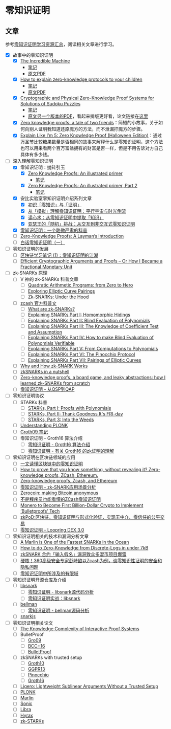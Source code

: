 # 零知识证明
## 文章
参考[零知识证明学习资源汇总](https://github.com/sec-bit/learning-zkp/blob/master/zkp-resource-list.md)，阅读相关文章进行学习。
- [x] 故事中的零知识证明
  - [x] [The Incredible Machine](https://medium.com/qed-it/the-incredible-machine-4d1270d7363a)
    * [笔记](https://wenjin1997.github.io/2022/11/28/The-Incredible-Machine/)
    * [原文PDF](/papers/The_Incredible_Machine.pdf)
  - [x] [How to explain zero-knowledge protocols to your children](https://pages.cs.wisc.edu/~mkowalcz/628.pdf)
    * [笔记](https://wenjin1997.github.io/2022/11/28/How-to-explain-zero-knowledge-protocols-to-your-children/)
    * [原文PDF](/papers/How%20to%20Explain%20Zero-Knowledge%20Protocols%20to%20Your%20Children.pdf) 
  - [x] [Cryptographic and Physical Zero-Knowledge Proof Systems for Solutions of Sudoku Puzzles](https://www.wisdom.weizmann.ac.il/~naor/PAPERS/sudoku.pdf)
    - [笔记](https://wenjin1997.github.io/2022/11/29/Cryptographic-and-Physical-Zero-Knowledge-Proof-Systems-for-Solutions-of-Sudoku-Puzzles/) 
    - [原文另一个版本的PDF](papers/Cryptographic%20and%20Physical%20Zero-Knowledge%20Proof%20Systems%20for%20Solutions%20of%20Sudoku%20Puzzles.pdf)，看起来排版更好看，论文链接在[这里](https://link.springer.com/content/pdf/10.1007/s00224-008-9119-9.pdf)
  - [x] [Zero knowledge proofs: a tale of two friends](https://medium.com/hackernoon/zero-knowledge-proofs-a-tale-of-two-friends-d7a0ffac3185)：简短的小故事，关于如何向别人证明我知道还原魔方的方法，而不泄漏拧魔方的步骤。
  - [x] [Explain Like I’m 5: Zero Knowledge Proof (Halloween Edition)](https://medium.com/hackernoon/eli5-zero-knowledge-proof-78a276db9eff)：通过万圣节比较糖果数量是否相同的故事来解释什么是零知识证明，这个方法也可以用来看两个百万富翁拥有的财富是否一样，但是不用告诉对方自己具体有多少钱。
- [ ] 深入理解零知识证明
  - [x] 零知识证明：抛砖引玉
    - [x] [Zero Knowledge Proofs: An illustrated primer](https://blog.cryptographyengineering.com/2014/11/27/zero-knowledge-proofs-illustrated-primer/)
      - [笔记](https://wenjin1997.github.io/2022/11/16/Zero-Knowledge-Proofs-An-illustrated-primer/)
    - [x] [Zero Knowledge Proofs: An illustrated primer, Part 2](https://blog.cryptographyengineering.com/2017/01/21/zero-knowledge-proofs-an-illustrated-primer-part-2/)
      - [笔记](https://wenjin1997.github.io/2022/11/30/Zero-Knowledge-Proofs-An-illustrated-primer-Part2/)
  - [x] 安比实验室零知识证明介绍系列文章
    - [x] [初识「零知识」与「证明」](https://secbit.io/blog/2019/07/31/zero-knowledge-and-proof/)
    - [x] [从「模拟」理解零知识证明：平行宇宙与时光倒流](https://secbit.io/blog/2019/08/06/understand-zero-knowledge-proof-by-simulator/)
    - [x] [读心术：从零知识证明中提取「知识」](https://secbit.io/blog/2019/08/28/extractor-and-proof-of-knowledge/)
    - [x] [亚瑟王的「随机」挑战：从交互到非交互式零知识证明](https://secbit.io/blog/2019/11/01/from-interactive-zkp-to-non-interactive-zkp/)
  - [x] [零知识证明：一个略微严肃的科普](https://zhuanlan.zhihu.com/p/29491567)
  - [ ] [Zero-Knowledge Proofs: A Layman’s Introduction](https://blog.aventus.io/zero-knowledge-proofs-a-laymans-introduction-7020b93beeda)
  - [ ] [白话零知识证明（一）](https://zhuanlan.zhihu.com/p/33189921)
- [ ] 零知识证明的发展
  - [ ] [区块链学习笔记 (1)：零知识证明的江湖](https://zhuanlan.zhihu.com/p/31651393)
  - [ ] [Efficient Cryptographic Arguments and Proofs – Or How I Became a Fractional Monetary Unit](https://www.benthamsgaze.org/2019/05/22/efficient-cryptographic-arguments-and-proofs-or-how-i-became-a-fractional-monetary-unit/)
- [ ] zk-SNARKs 原理
  - [ ] V 神的 zk-SNARKs 科普文章
    - [ ] [Quadratic Arithmetic Programs: from Zero to Hero](https://medium.com/@VitalikButerin/quadratic-arithmetic-programs-from-zero-to-hero-f6d558cea649)
    - [ ] [Exploring Elliptic Curve Pairings](https://medium.com/@VitalikButerin/exploring-elliptic-curve-pairings-c73c1864e627)
    - [ ] [Zk-SNARKs: Under the Hood](https://medium.com/@VitalikButerin/zk-snarks-under-the-hood-b33151a013f6)
  - [ ] [zcash 官方科普文](https://z.cash/technology/zksnarks/)
    - [ ] [What are zk-SNARKs?](https://z.cash/technology/zksnarks/)
    - [ ] [Explaining SNARKs Part I: Homomorphic Hidings](https://electriccoin.co/blog/snark-explain/)
    - [ ] [Explaining SNARKs Part II: Blind Evaluation of Polynomials](https://electriccoin.co/blog/snark-explain2/)
    - [ ] [Explaining SNARKs Part III: The Knowledge of Coefficient Test and Assumption](https://electriccoin.co/blog/snark-explain3/)
    - [ ] [Explaining SNARKs Part IV: How to make Blind Evaluation of Polynomials Verifiable](https://electriccoin.co/blog/snark-explain4/)
    - [ ] [Explaining SNARKs Part V: From Computations to Polynomials](https://electriccoin.co/blog/snark-explain5/)
    - [ ] [Explaining SNARKs Part VI: The Pinocchio Protocol](https://electriccoin.co/blog/snark-explain6/)
    - [ ] [Explaining SNARKs Part VII: Pairings of Elliptic Curves](https://electriccoin.co/blog/snark-explain7/)
  - [ ] [Why and How zk-SNARK Works](https://arxiv.org/pdf/1906.07221.pdf)
  - [ ] [zkSNARKs in a nutshell](https://blog.ethereum.org/2016/12/05/zksnarks-in-a-nutshell/)
  - [ ] [Zero-knowledge proofs, a board game, and leaky abstractions: how I learned zk-SNARKs from scratch](https://medium.com/@weijiek/how-i-learned-zk-snarks-from-scratch-177a01c5514e)
  - [ ] [零知识证明 - 从QSP到QAP](https://mp.weixin.qq.com/s/eU8mp81VhpV-g1x89-uZYA)
- [ ] 零知识证明协议
  - [ ] STARKs 科普
    - [ ] [STARKs, Part I: Proofs with Polynomials](https://vitalik.ca/general/2017/11/09/starks_part_1.html)
    - [ ] [STARKs, Part II: Thank Goodness It's FRI-day](https://vitalik.ca/general/2017/11/22/starks_part_2.html)
    - [ ] [STARKs, Part 3: Into the Weeds](https://vitalik.ca/general/2018/07/21/starks_part_3.html)
  - [ ] [Understanding PLONK](https://vitalik.ca/general/2019/09/22/plonk.html)
  - [ ] [Groth09 笔记](https://github.com/huyuguang/zkpblog/blob/master/groth09.md)
  - [ ] 零知识证明 - Groth16 算法介绍
    - [ ] [零知识证明 - Groth16 算法介绍](https://mp.weixin.qq.com/s/SguBb5vyAm2Vzht7WKgzug)
    - [ ] [零知识证明 - 有关 Groth16 的zk证明的理解](https://mp.weixin.qq.com/s/x1ggw3VplXAIeL87D5bUfw)
- [ ] 零知识证明在区块链领域的应用
  - [ ] [一文读懂区块链中的零知识证明](https://www.odaily.com/post/5133827)
  - [ ] [How to prove that you know something, without revealing it? Zero-knowledge proofs, ZCash, Ethereum.](https://medium.com/hackernoon/how-to-prove-that-you-know-something-without-revealing-it-zero-knowledge-proofs-zcash-ethereum-43ce35d4d1c5)
  - [ ] [Zero-knowledge proofs, Zcash, and Ethereum](https://blog.keep.network/zero-knowledge-proofs-zcash-and-ethereum-f6d89fa7cba8)
  - [ ] [零知识证明 - zk-SNARK应用场景分析](https://mp.weixin.qq.com/s/9QccZtFcvGwne-NN4BBA5w)
  - [ ] [Zerocoin: making Bitcoin anonymous](https://blog.cryptographyengineering.com/2013/04/11/zerocoin-making-bitcoin-anonymous/)
  - [ ] [不是程序员也能看懂的ZCash零知识证明](https://zhuanlan.zhihu.com/p/24440530)
  - [ ] [Monero to Become First Billion-Dollar Crypto to Implement ‘Bulletproofs’ Tech](https://www.coindesk.com/monero-to-become-first-billion-dollar-crypto-to-implement-bulletproofs-tech)
  - [ ] [zkPoD:区块链，零知识证明与形式化验证，实现无中介、零信任的公平交易](https://mp.weixin.qq.com/s/TCYDfOAle0K3D69eBm6HNw)
  - [ ] [零知识证明 - Loopring DEX 3.0](https://mp.weixin.qq.com/s/oTbzyqtc-TzJXbMafj28DQ)
- [ ] 零知识证明相关的技术和漏洞分析文章
  - [ ] [A Marlin is One of the Fastest SNARKs in the Ocean](https://www.benthamsgaze.org/2019/09/19/a-marlin-is-one-of-the-fastest-snarks-in-the-ocean/)
  - [ ] [How to do Zero-Knowledge from Discrete-Logs in under 7kB](https://www.benthamsgaze.org/2016/10/25/how-to-do-zero-knowledge-from-discrete-logs-in-under-7kb/)
  - [ ] [zkSNARK 合约「输入假名」漏洞致众多混币项目爆雷](https://sec-bit.github.io/blog/page/2/)
  - [ ] [硬核！360高级安全专家彭峙酿以Zcash为例，谈零知识性证明的安全和隐私问题](https://zhuanlan.zhihu.com/p/87690026)
  - [ ] [零知识证明中所涉及的有限域](https://github.com/huyuguang/zkpblog/blob/master/有限域.md)
- [ ] 零知识证明开源仓库及介绍
  - [ ] [libsnark](https://github.com/scipr-lab/libsnark)
    - [ ] [零知识证明 - libsnark源代码分析](https://mp.weixin.qq.com/s/UHqpfl6ImVwa4HtsiksqJA)
    - [ ] [零知识证明实战：libsnark](https://zhuanlan.zhihu.com/p/46477111)
  - [ ] [bellman](https://github.com/zkcrypto/bellman)
    - [ ] [零知识证明 - bellman源码分析](https://mp.weixin.qq.com/s/NvX11tNSEpV1DR-3PwpIAQ)
  - [ ] [snarkjs](https://github.com/iden3/snarkjs)
- [ ] 零知识证明相关论文
  - [ ] [The Knowledge Complexity of Interactive Proof Systems](https://epubs.siam.org/doi/10.1137/0218012)
  - [ ] BulletProof
    - [ ] [Gro09 ](https://link.springer.com/chapter/10.1007/978-3-642-03356-8_12)
    - [ ] [BCC+16](https://eprint.iacr.org/2016/263)
    - [ ] [BulletProof](https://eprint.iacr.org/2017/1066)
  - [ ] zkSNARKs with trusted setup
    - [ ] [Groth10](https://link.springer.com/chapter/10.1007/978-3-642-17373-8_19)
    - [ ] [GGPR13](https://eprint.iacr.org/2012/215)
    - [ ] [Pinocchio](https://eprint.iacr.org/2013/279)
    - [ ] [Groth16](https://eprint.iacr.org/2016/260)
  - [ ] [Ligero: Lightweight Sublinear Arguments Without a Trusted Setup](https://acmccs.github.io/papers/p2087-amesA.pdf)
  - [ ] [PLONK](https://eprint.iacr.org/2019/953)
  - [ ] [Marlin](https://eprint.iacr.org/2019/1047.pdf)
  - [ ] [Sonic](https://eprint.iacr.org/2019/099)
  - [ ] [Libra](https://eprint.iacr.org/2019/317)
  - [ ] [Hyrax](https://eprint.iacr.org/2017/1132.pdf)
  - [ ] [zk-STARKs](https://eprint.iacr.org/2018/046)